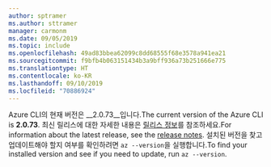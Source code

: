 ```yaml
---
author: sptramer
ms.author: sttramer
manager: carmonm
ms.date: 09/05/2019
ms.topic: include
ms.openlocfilehash: 49ad83bbea62099c8dd68555f68e3578a941ea21
ms.sourcegitcommit: f9bfb4b063151434b3a9bff936a73b251666e775
ms.translationtype: HT
ms.contentlocale: ko-KR
ms.lasthandoff: 09/10/2019
ms.locfileid: "70886924"
---
```

<span data-ttu-id="56f90-101">Azure CLI의 현재 버전은 __2.0.73__입니다.</span><span class="sxs-lookup"><span data-stu-id="56f90-101">The current version of the Azure CLI is __2.0.73__.</span></span> <span data-ttu-id="56f90-102">최신 릴리스에 대한 자세한 내용은 [릴리스 정보](../release-notes-azure-cli.md)를 참조하세요.</span><span class="sxs-lookup"><span data-stu-id="56f90-102">For information about the latest release, see the [release notes](../release-notes-azure-cli.md).</span></span> <span data-ttu-id="56f90-103">설치된 버전을 찾고 업데이트해야 할지 여부를 확인하려면 `az --version`을 실행합니다.</span><span class="sxs-lookup"><span data-stu-id="56f90-103">To find your installed version and see if you need to update, run `az --version`.</span></span>
